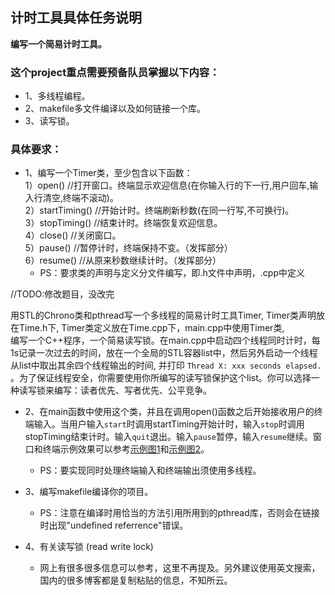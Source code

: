 ## 计时工具具体任务说明
**编写一个简易计时工具。**

### 这个project重点需要预备队员掌握以下内容：
- 1、多线程编程。
- 2、makefile多文件编译以及如何链接一个库。
- 3、读写锁。

### 具体要求：  
- 1、编写一个Timer类，至少包含以下函数：  
	1）open() //打开窗口。终端显示欢迎信息(在你输入行的下一行,用户回车,输入行清空,终端不滚动)。  
	2）startTiming() //开始计时。终端刷新秒数(在同一行写,不可换行)。  
	3）stopTiming() //结束计时。终端恢复欢迎信息。  
	4）close() //关闭窗口。  
	5）pause() //暂停计时，终端保持不变。（发挥部分）  
	6）resume() //从原来秒数继续计时。（发挥部分）  
    - PS：要求类的声明与定义分文件编写，即.h文件中声明，.cpp中定义  


//TODO:修改题目，没改完

用STL的Chrono类和pthread写一个多线程的简易计时工具Timer, Timer类声明放在Time.h下, Timer类定义放在Time.cpp下，main.cpp中使用Timer类,    
编写一个C++程序，一个简易读写锁。在main.cpp中启动四个线程同时计时，每1s记录一次过去的时间，放在一个全局的STL容器list中，然后另外启动一个线程从list中取出其余四个线程输出的时间, 并打印 `Thread X: xxx seconds elapsed.` 。为了保证线程安全，你需要使用你所编写的读写锁保护这个list。你可以选择一种读写锁来编写：读者优先、写者优先、公平竞争。



- 2、在main函数中使用这个类，并且在调用open()函数之后开始接收用户的终端输入。当用户输入`start`时调用startTiming开始计时，输入`stop`时调用stopTiming结束计时。输入`quit`退出。输入`pause`暂停，输入`resume`继续。窗口和终端示例效果可以参考[示例图1](https://github.com/SYSU-AERO-SWIFT/tutorial_2018/blob/master/examples_and_samples/week2_example1.jpg)和[示例图2](https://github.com/SYSU-AERO-SWIFT/tutorial_2018/blob/master/examples_and_samples/week2_example2.jpg)。  
    - PS：要实现同时处理终端输入和终端输出须使用多线程。  


- 3、编写makefile编译你的项目。  
    - PS：注意在编译时用恰当的方法引用所用到的pthread库，否则会在链接时出现"undefined referrence"错误。  
   
- 4、有关读写锁 (read write lock)
    - 网上有很多很多信息可以参考，这里不再提及。另外建议使用英文搜索，国内的很多博客都是复制粘贴的信息，不知所云。 

